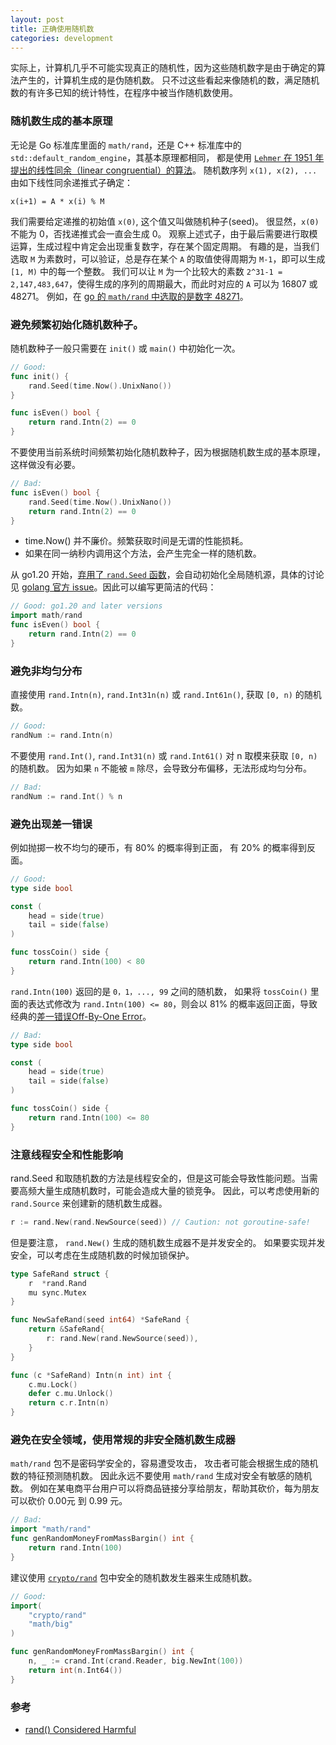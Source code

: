 ```yaml
---
layout: post
title: 正确使用随机数
categories: development
---
```



实际上，计算机几乎不可能实现真正的随机性，因为这些随机数字是由于确定的算法产生的，计算机生成的是伪随机数。
只不过这些看起来像随机的数，满足随机数的有许多已知的统计特性，在程序中被当作随机数使用。

### 随机数生成的基本原理

无论是 Go 标准库里面的 `math/rand`，还是 C++ 标准库中的 `std::default_random_engine`，其基本原理都相同，
都是使用 [`Lehmer` 在 1951 年提出的线性同余（linear congruential）的算法](https://en.wikipedia.org/wiki/Lehmer_random_number_generator)。
随机数序列 `x(1), x(2), ...` 由如下线性同余递推式子确定：

```
x(i+1) = A * x(i) % M
```

我们需要给定递推的初始值 `x(0)`, 这个值又叫做随机种子(seed)。
很显然，`x(0)`不能为 0，否找递推式会一直会生成 0。
观察上述式子，由于最后需要进行取模运算，生成过程中肯定会出现重复数字，存在某个固定周期。
有趣的是，当我们选取 `M` 为素数时，可以验证，总是存在某个 `A` 的取值使得周期为 `M-1`，即可以生成 `[1, M)` 中的每一个整数。
我们可以让 `M` 为一个比较大的素数  `2^31-1 = 2,147,483,647`，使得生成的序列的周期最大，而此时对应的 `A` 可以为 16807 或 48271。
例如，在 [go 的 `math/rand` 中选取的是数字 48271](https://cs.opensource.google/go/go/+/refs/tags/go1.20:src/math/rand/rng.go;l=186)。

### 避免频繁初始化随机数种子。 

随机数种子一般只需要在 `init()` 或 `main()` 中初始化一次。

```go
// Good:
func init() {
    rand.Seed(time.Now().UnixNano())
}

func isEven() bool {
    return rand.Intn(2) == 0
}
```

不要使用当前系统时间频繁初始化随机数种子，因为根据随机数生成的基本原理，这样做没有必要。

```go
// Bad:
func isEven() bool {
    rand.Seed(time.Now().UnixNano())
    return rand.Intn(2) == 0
}
```

- time.Now() 并不廉价。频繁获取时间是无谓的性能损耗。
- 如果在同一纳秒内调用这个方法，会产生完全一样的随机数。

从 go1.20 开始，[弃用了 `rand.Seed` 函数](https://pkg.go.dev/math/rand#Seed)，会自动初始化全局随机源，具体的讨论见 [golang 官方 issue](https://github.com/golang/go/issues/54880)。因此可以编写更简洁的代码：

```go
// Good: go1.20 and later versions
import math/rand
func isEven() bool {
    return rand.Intn(2) == 0
}
```
### 避免非均匀分布

直接使用 `rand.Intn(n)`, `rand.Int31n(n)` 或 `rand.Int61n()`, 获取 `[0, n)` 的随机数。

```go
// Good:
randNum := rand.Intn(n)
```

不要使用 `rand.Int()`,  `rand.Int31(n)` 或 `rand.Int61()` 对 n 取模来获取 `[0, n)` 的随机数。
因为如果 `n` 不能被 `m` 除尽，会导致分布偏移，无法形成均匀分布。

```go
// Bad:
randNum := rand.Int() % n
```

### 避免出现差一错误

例如抛掷一枚不均匀的硬币，有 80% 的概率得到正面， 有 20% 的概率得到反面。

```go
// Good:
type side bool

const (
	head = side(true)
	tail = side(false)
)

func tossCoin() side {
	return rand.Intn(100) < 80
}
```

`rand.Intn(100)` 返回的是 `0，1，..., 99` 之间的随机数， 如果将 `tossCoin()` 里面的表达式修改为 `rand.Intn(100) <= 80`，则会以 81% 的概率返回正面，导致经典的[差一错误Off-By-One Error](https://en.wikipedia.org/wiki/Off-by-one_error)。

```go
// Bad:
type side bool

const (
	head = side(true)
	tail = side(false)
)

func tossCoin() side {
	return rand.Intn(100) <= 80
}
```

### 注意线程安全和性能影响

rand.Seed 和取随机数的方法是线程安全的，但是这可能会导致性能问题。当需要高频大量生成随机数时，可能会造成大量的锁竞争。
因此，可以考虑使用新的 `rand.Source` 来创建新的随机数生成器。

```go
r := rand.New(rand.NewSource(seed)) // Caution: not goroutine-safe!
```

但是要注意， `rand.New()` 生成的随机数生成器不是并发安全的。
如果要实现并发安全，可以考虑在生成随机数的时候加锁保护。

```go
type SafeRand struct {
	r  *rand.Rand
	mu sync.Mutex
}

func NewSafeRand(seed int64) *SafeRand {
	return &SafeRand{
		r: rand.New(rand.NewSource(seed)),
	}
}

func (c *SafeRand) Intn(n int) int {
	c.mu.Lock()
	defer c.mu.Unlock()
	return c.r.Intn(n)
}
```

### 避免在安全领域，使用常规的非安全随机数生成器

`math/rand` 包不是密码学安全的，容易遭受攻击， 攻击者可能会根据生成的随机数的特征预测随机数。
因此永远不要使用 `math/rand` 生成对安全有敏感的随机数。
例如在某电商平台用户可以将商品链接分享给朋友，帮助其砍价，每为朋友可以砍价 0.00元 到 0.99 元。

```go
// Bad:
import "math/rand"
func genRandomMoneyFromMassBargin() int {
    return rand.Intn(100)
}
```

建议使用 [`crypto/rand`](https://pkg.go.dev/crypto/rand) 包中安全的随机数发生器来生成随机数。

```go
// Good:
import(
    "crypto/rand"
    "math/big"
)

func genRandomMoneyFromMassBargin() int {
	n, _ := crand.Int(crand.Reader, big.NewInt(100))
	return int(n.Int64())
}
```

### 参考

- [rand() Considered Harmful](https://learn.microsoft.com/en-us/events/goingnative-2013/rand-considered-harmful)



